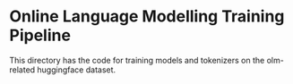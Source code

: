 # Online Language Modelling Training Pipeline

This directory has the code for training models and tokenizers on the olm-related huggingface dataset.
